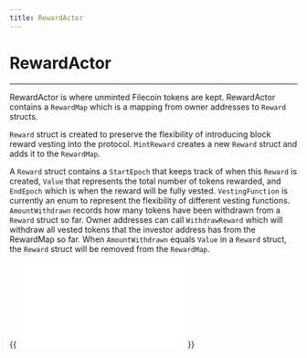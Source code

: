 ```yaml
---
title: RewardActor
---
```


# RewardActor
---

RewardActor is where unminted Filecoin tokens are kept. RewardActor contains a `RewardMap` which is a mapping from owner addresses to `Reward` structs. 

`Reward` struct is created to preserve the flexibility of introducing block reward vesting into the protocol. `MintReward` creates a new `Reward` struct and adds it to the `RewardMap`. 

A `Reward` struct contains a `StartEpoch` that keeps track of when this `Reward` is created, `Value` that represents the total number of tokens rewarded, and `EndEpoch` which is when the reward will be fully vested. `VestingFunction` is currently an enum to represent the flexibility of different vesting functions. `AmountWithdrawn` records how many tokens have been withdrawn from a `Reward` struct so far. Owner addresses can call `WithdrawReward` which will withdraw all vested tokens that the investor address has from the RewardMap so far. When `AmountWithdrawn` equals `Value` in a `Reward` struct, the `Reward` struct will be removed from the `RewardMap`.

{{<embed src="/specs-actors/actors/builtin/reward/reward_actor.go"  lang="go">}}
